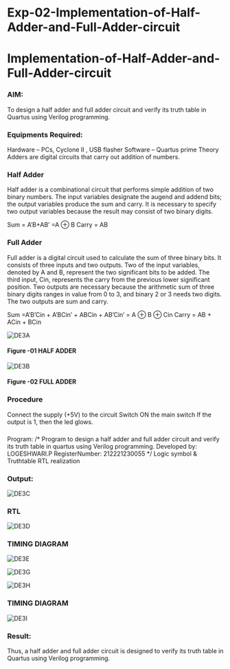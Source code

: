 # Exp-02-Implementation-of-Half-Adder-and-Full-Adder-circuit

# Implementation-of-Half-Adder-and-Full-Adder-circuit
### AIM:
To design a half adder and full adder circuit and verify its truth table in Quartus using Verilog programming.

### Equipments Required:
Hardware – PCs, Cyclone II , USB flasher
Software – Quartus prime
Theory
Adders are digital circuits that carry out addition of numbers.

### Half Adder
Half adder is a combinational circuit that performs simple addition of two binary numbers. The input variables designate the augend and addend bits; the output variables produce the sum and carry. It is necessary to specify two output variables because the result may consist of two binary digits.

Sum = A’B+AB’ =A ⊕ B Carry = AB

### Full Adder
Full adder is a digital circuit used to calculate the sum of three binary bits. It consists of three inputs and two outputs. Two of the input variables, denoted by A and B, represent the two significant bits to be added. The third input, Cin, represents the carry from the previous lower significant position. Two outputs are necessary because the arithmetic sum of three binary digits ranges in value from 0 to 3, and binary 2 or 3 needs two digits. The two outputs are sum and carry.

Sum =A’B’Cin + A’BCin’ + ABCin + AB’Cin’ = A ⊕ B ⊕ Cin Carry = AB + ACin + BCin

 ![DE3A](https://user-images.githubusercontent.com/94211349/228434466-0e51721a-700f-4fcd-bb18-d891fd55908c.png)


#### Figure -01 HALF ADDER 
![DE3B](https://user-images.githubusercontent.com/94211349/228434493-0b263730-ff4b-4435-a02e-43f3d11fb39c.png)

#### Figure -02 FULL ADDER 
### Procedure
Connect the supply (+5V) to the circuit
Switch ON the main switch
If the output is 1, then the led glows.
### 
Program:
/*
Program to design a half adder and full adder circuit and verify its truth table in quartus using Verilog programming.
Developed by: LOGESHWARI.P
RegisterNumber: 212221230055 
*/
Logic symbol & Truthtable
RTL realization

### Output:
![DE3C](https://user-images.githubusercontent.com/94211349/228434788-814ea11a-8a0a-4c16-ae92-6888e168176f.png)

### RTL
![DE3D](https://user-images.githubusercontent.com/94211349/228434851-16840605-e74f-43ec-9cc8-1bf0a503793c.png)

### TIMING DIAGRAM
![DE3E](https://user-images.githubusercontent.com/94211349/228434950-63727fd1-7e0d-40f7-a7a4-b4d323553ce0.png)

![DE3G](https://user-images.githubusercontent.com/94211349/228434973-80947ddb-94f4-4a5c-bd7c-4936d2deb145.png)

![DE3H](https://user-images.githubusercontent.com/94211349/228434984-8682db5c-e74d-4e8e-bc27-65be6f44f272.png)

### TIMING DIAGRAM

![DE3I](https://user-images.githubusercontent.com/94211349/228435013-aa3fd8fc-62cb-45c2-b801-ea827ab3e8bd.png)

### Result:
Thus, a half adder and full adder circuit is designed to verify its truth table in Quartus using Verilog programming.

